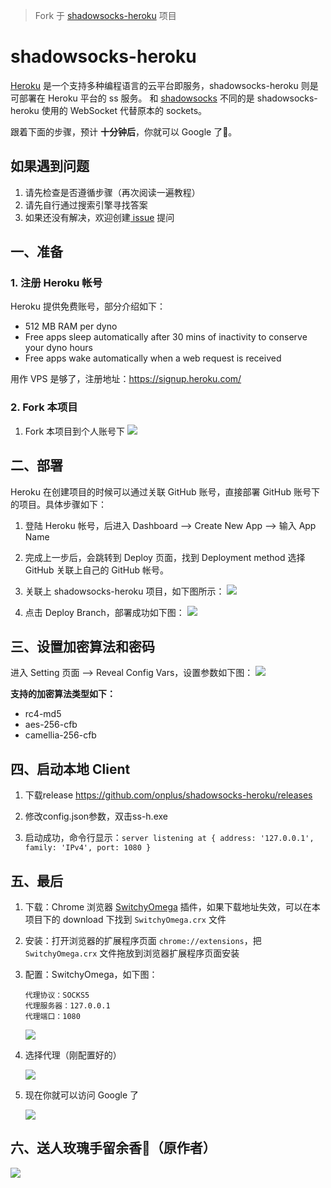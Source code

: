 > Fork 于 [shadowsocks-heroku](https://github.com/mrluanma/shadowsocks-heroku) 项目

# shadowsocks-heroku
[Heroku](https://www.heroku.com/) 是一个支持多种编程语言的云平台即服务，shadowsocks-heroku 则是可部署在 Heroku 平台的 ss 服务。
和 [shadowsocks](https://github.com/clowwindy/shadowsocks) 不同的是 shadowsocks-heroku 使用的 WebSocket 代替原本的 sockets。

跟着下面的步骤，预计 **十分钟后**，你就可以 Google 了👻。

## 如果遇到问题
1. 请先检查是否遵循步骤（再次阅读一遍教程）
2. 请先自行通过搜索引擎寻找答案
3. 如果还没有解决，欢迎创建[ issue](https://github.com/521xueweihan/shadowsocks-heroku/issues/new) 提问

## 一、准备

### 1. 注册 Heroku 帐号
Heroku 提供免费账号，部分介绍如下：
- 512 MB RAM per dyno
- Free apps sleep automatically after 30 mins of inactivity to conserve your dyno hours
- Free apps wake automatically when a web request is received

用作 VPS 是够了，注册地址：https://signup.heroku.com/

### 2. Fork 本项目
1. Fork 本项目到个人账号下
    ![](https://github.com/521xueweihan/shadowsocks-heroku/blob/master/img/4-min.png)

## 二、部署
Heroku 在创建项目的时候可以通过关联 GitHub 账号，直接部署 GitHub 账号下的项目。具体步骤如下：

1. 登陆 Heroku 帐号，后进入 Dashboard ——> Create New App ——> 输入 App Name

2. 完成上一步后，会跳转到 Deploy 页面，找到 Deployment method 选择 GitHub 关联上自己的 GitHub 帐号。

3. 关联上 shadowsocks-heroku 项目，如下图所示：
    ![](https://github.com/521xueweihan/shadowsocks-heroku/blob/master/img/1-min.png)

4. 点击 Deploy Branch，部署成功如下图：
    ![](https://github.com/521xueweihan/shadowsocks-heroku/blob/master/img/2-min.png)

## 三、设置加密算法和密码
进入 Setting 页面 ——> Reveal Config Vars，设置参数如下图：
![](https://github.com/521xueweihan/shadowsocks-heroku/blob/master/img/3-min.png)

**支持的加密算法类型如下：**  
- rc4-md5
- aes-256-cfb
- camellia-256-cfb

## 四、启动本地 Client
1. 下载release https://github.com/onplus/shadowsocks-heroku/releases

2. 修改config.json参数，双击ss-h.exe

5. 启动成功，命令行显示：`server listening at { address: '127.0.0.1', family: 'IPv4', port: 1080 }`

## 五、最后
1. 下载：Chrome 浏览器 [SwitchyOmega](https://github.com/FelisCatus/SwitchyOmega/releases/download/v2.3.21/SwitchyOmega.crx) 插件，如果下载地址失效，可以在本项目下的 download 下找到 `SwitchyOmega.crx` 文件

2. 安装：打开浏览器的扩展程序页面 `chrome://extensions`，把 `SwitchyOmega.crx` 文件拖放到浏览器扩展程序页面安装

3. 配置：SwitchyOmega，如下图：
    ```
    代理协议：SOCKS5
    代理服务器：127.0.0.1
    代理端口：1080
    ```

    ![](https://github.com/521xueweihan/shadowsocks-heroku/blob/master/img/5-min.png)

4. 选择代理（刚配置好的）

    ![](https://github.com/521xueweihan/shadowsocks-heroku/blob/master/img/6-min.png)

5. 现在你就可以访问 Google 了

    ![](https://github.com/521xueweihan/shadowsocks-heroku/blob/master/img/7-min.png)

## 六、送人玫瑰手留余香🌹（原作者）

![](https://github.com/521xueweihan/shadowsocks-heroku/blob/master/img/weixin.png)
